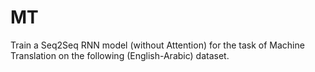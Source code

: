 # MT
Train a Seq2Seq RNN model (without Attention) for the task of Machine Translation on the following (English-Arabic) dataset.
